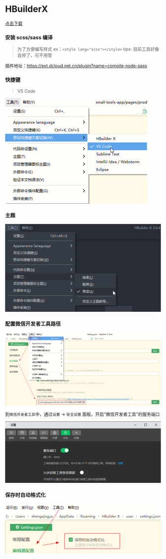 # HBuilderX

[点击下载](https://www.dcloud.io/)

### 安装 scss/sass 编译

> 为了方便编写样式 ex：`<style lang="scss"></style>`
> tips: 目前工具好像自带了，可不用管

插件地址：https://ext.dcloud.net.cn/plugin?name=compile-node-sass

### 快捷键

> VS Code

![HBuilderX.png](images/HBuilderX-keymap.png)

### 主题

![HBuilderX.png](images/HBuilderX-theme.png)

### 配置微信开发者工具路径

![HBuilderX.png](images/HBuilderX-微信开发者工具-01.png)

到`微信开发者工具`中，通过`设置` -> `安全设置` 面板，开启“微信开发者工具”的服务端口

![HBuilderX.png](images/HBuilderX-微信开发者工具-02.png)

### 保存时自动格式化

![HBuilderX.png](images/HBuilderX-save-auto-format.png)



